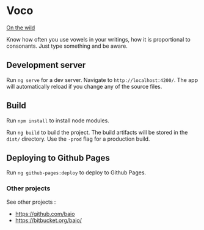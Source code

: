# Voco

[On the wild](https://baio.github.io/voco/)

Know how often you use vowels in your writings, how it is proportional to consonants.
Just type something and be aware.

## Development server
Run `ng serve` for a dev server. Navigate to `http://localhost:4200/`. The app will automatically reload if you change any of the source files.

## Build

Run `npm install` to install node modules.

Run `ng build` to build the project. The build artifacts will be stored in the `dist/` directory. Use the `-prod` flag for a production build.

## Deploying to Github Pages

Run `ng github-pages:deploy` to deploy to Github Pages.

### Other projects

See other projects :
+ https://github.com/baio
+ https://bitbucket.org/baio/